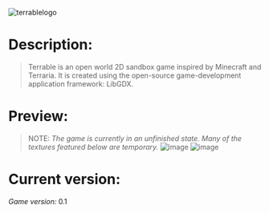 ![terrablelogo](https://user-images.githubusercontent.com/103279302/218454351-f73efbc9-fb94-4352-9efa-ffeebb4a0180.png)
# Description:
>Terrable is an open world 2D sandbox game inspired by Minecraft and Terraria.
It is created using the open-source game-development application framework: LibGDX.

 # Preview:
 >NOTE: *The game is currently in an unfinished state. Many of the textures featured below are temporary.*
![image](https://user-images.githubusercontent.com/103279302/224699376-50d345e6-2674-45a9-bf0f-254323ee3e7f.png)
![image](https://user-images.githubusercontent.com/103279302/224698919-522b14db-15c7-40ff-b375-bbc6d70142ea.png)

# Current version:
*Game version:* 0.1
